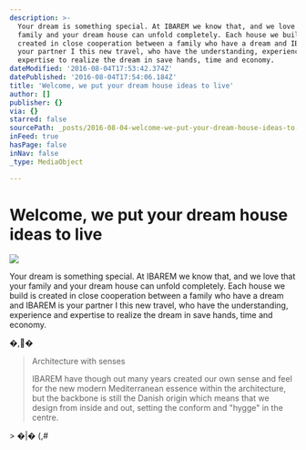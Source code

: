 ```yaml
---
description: >-
  Your dream is something special. At IBAREM we know that, and we love that your
  family and your dream house can unfold completely. Each house we build is
  created in close cooperation between a family who have a dream and IBAREM is
  your partner I this new travel, who have the understanding, experience and
  expertise to realize the dream in save hands, time and economy.
dateModified: '2016-08-04T17:53:42.374Z'
datePublished: '2016-08-04T17:54:06.184Z'
title: 'Welcome, we put your dream house ideas to live'
author: []
publisher: {}
via: {}
starred: false
sourcePath: _posts/2016-08-04-welcome-we-put-your-dream-house-ideas-to-live.md
inFeed: true
hasPage: false
inNav: false
_type: MediaObject

---
```

# Welcome, we put your dream house ideas to live
![](https://the-grid-user-content.s3-us-west-2.amazonaws.com/1d58a62f-3c70-40f5-8abe-cbcf85a0f892.png)

Your dream is something special. At IBAREM we know that, and we love that your family and your dream house can unfold completely. Each house we build is created in close cooperation between a family who have a dream and IBAREM is your partner I this new travel, who have the understanding, experience and expertise to realize the dream in save hands, time and economy.

�,�

> Architecture with senses
> 
> IBAREM have though out many years created our own sense and feel for the new modern Mediterranean essence within the architecture, but the backbone is still the Danish origin which means that we design from inside and out, setting the conform and "hygge" in the centre.

\> �|� (,\#